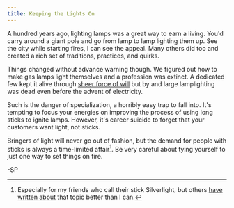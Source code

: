 ```yaml
---
title: Keeping the Lights On
---
```


A hundred years ago, lighting lamps was a great way to earn a living. You'd carry around a giant pole and go from lamp to lamp lighting them up. See the city while starting fires, I can see the appeal. Many others did too and created a rich set of traditions, practices, and quirks.

Things changed without advance warning though. We figured out how to make gas lamps light themselves and a profession was extinct. A dedicated few kept it alive through [sheer force of will](http://www.personal.psu.edu/djk12/images/Poland%20Trip%20Pix/pages/733%20Lamplighter%20in%20Lazienki%20Park_jpg.htm) but by and large lamplighting was dead even before the advent of electricity.

Such is the danger of specialization, a horribly easy trap to fall into. It's tempting to focus your energies on improving the process of using long sticks to ignite lamps. However, it's career suicide to forget that your customers want light, not sticks.

Bringers of light will never go out of fashion, but the demand for people with sticks is always a time-limited affair[^1]. Be very careful about tying yourself to just one way to set things on fire.

-SP

[^1]: Especially for my friends who call their stick Silverlight, but others [have written about](http://www.riagenic.com/archives/622) that topic better than I can.